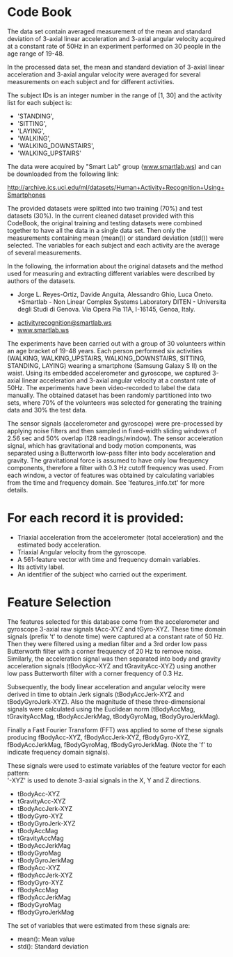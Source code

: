 Code Book
=====================================================
The data set contain averaged measurement of the mean and standard deviation of 3-axial linear acceleration and 3-axial angular velocity acquired at a constant rate of 50Hz in an experiment performed on 30 people in the age range of 19-48.

In the processed data set,  the mean and standard deviation of 3-axial linear acceleration and 3-axial angular velocity were averaged for several measurements on each subject and for different activities. 

The subject IDs is an integer number in the range of [1, 30] and the activity list for each subject is:

* 'STANDING', 
* 'SITTING', 
* 'LAYING', 
* 'WALKING', 
* 'WALKING_DOWNSTAIRS', 
* 'WALKING_UPSTAIRS'

The data were acquired by "Smart Lab" group (www.smartlab.ws) and can be downloaded from the following link:

http://archive.ics.uci.edu/ml/datasets/Human+Activity+Recognition+Using+Smartphones
 
The provided datasets were splitted into two training (70%) and test datasets (30%). In the current cleaned dataset provided with this CodeBook, the original training and testing datasets were combined together to 
have all the data in a single data set. Then only the measurements containing mean (mean()) or standard deviation (std()) were selected. The variables for each 
subject and each activity are the average of several measurements.

In the following, the information about the original datasets and the method used for measuring and extracting different variables were described by authors of the datasets. 

* Jorge L. Reyes-Ortiz, Davide Anguita, Alessandro Ghio, Luca Oneto.
*Smartlab - Non Linear Complex Systems Laboratory
DITEN - Universita degli Studi di Genova.
Via Opera Pia 11A, I-16145, Genoa, Italy.
- activityrecognition@smartlab.ws
- www.smartlab.ws


The experiments have been carried out with a group of 30 volunteers within an age bracket of 19-48 years. Each person performed six activities (WALKING, WALKING_UPSTAIRS, WALKING_DOWNSTAIRS, SITTING, STANDING, LAYING) wearing a smartphone (Samsung Galaxy S II) on the waist. Using its embedded accelerometer and gyroscope, we captured 3-axial linear acceleration and 3-axial angular velocity at a constant rate of 50Hz. The experiments have been video-recorded to label the data manually. The obtained dataset has been randomly partitioned into two sets, where 70% of the volunteers was selected for generating the training data and 30% the test data. 

The sensor signals (accelerometer and gyroscope) were pre-processed by applying noise filters and then sampled in fixed-width sliding windows of 2.56 sec and 50% overlap (128 readings/window). The sensor acceleration signal, which has gravitational and body motion components, was separated using a Butterworth low-pass filter into body acceleration and gravity. The gravitational force is assumed to have only low frequency components, therefore a filter with 0.3 Hz cutoff frequency was used. From each window, a vector of features was obtained by calculating variables from the time and frequency domain. See 'features_info.txt' for more details. 

For each record it is provided:
=================

- Triaxial acceleration from the accelerometer (total acceleration) and the estimated body acceleration.
- Triaxial Angular velocity from the gyroscope. 
- A 561-feature vector with time and frequency domain variables. 
- Its activity label. 
- An identifier of the subject who carried out the experiment.


Feature Selection 
=================

The features selected for this database come from the accelerometer and gyroscope 3-axial raw signals tAcc-XYZ and tGyro-XYZ. These time domain signals (prefix 't' to denote time) were captured at a constant rate of 50 Hz. Then they were filtered using a median filter and a 3rd order low pass Butterworth filter with a corner frequency of 20 Hz to remove noise. Similarly, the acceleration signal was then separated into body and gravity acceleration signals (tBodyAcc-XYZ and tGravityAcc-XYZ) using another low pass Butterworth filter with a corner frequency of 0.3 Hz. 

Subsequently, the body linear acceleration and angular velocity were derived in time to obtain Jerk signals (tBodyAccJerk-XYZ and tBodyGyroJerk-XYZ). Also the magnitude of these three-dimensional signals were calculated using the Euclidean norm (tBodyAccMag, tGravityAccMag, tBodyAccJerkMag, tBodyGyroMag, tBodyGyroJerkMag). 

Finally a Fast Fourier Transform (FFT) was applied to some of these signals producing fBodyAcc-XYZ, fBodyAccJerk-XYZ, fBodyGyro-XYZ, fBodyAccJerkMag, fBodyGyroMag, fBodyGyroJerkMag. (Note the 'f' to indicate frequency domain signals). 

These signals were used to estimate variables of the feature vector for each pattern:  
'-XYZ' is used to denote 3-axial signals in the X, Y and Z directions.

* tBodyAcc-XYZ
* tGravityAcc-XYZ
* tBodyAccJerk-XYZ
* tBodyGyro-XYZ
* tBodyGyroJerk-XYZ
* tBodyAccMag
* tGravityAccMag
* tBodyAccJerkMag
* tBodyGyroMag
* tBodyGyroJerkMag
* fBodyAcc-XYZ
* fBodyAccJerk-XYZ
* fBodyGyro-XYZ
* fBodyAccMag
* fBodyAccJerkMag
* fBodyGyroMag
* fBodyGyroJerkMag

The set of variables that were estimated from these signals are: 

* mean(): Mean value
* std(): Standard deviation






